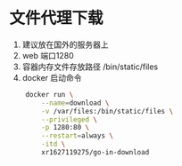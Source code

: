 # 文件代理下载
1. 建议放在国外的服务器上
2. web 端口1280
3. 容器内存文件存放路径 /bin/static/files
4. docker 启动命令
```bash
    docker run \
        --name=download \
        -v /var/files:/bin/static/files \
        --privileged \
        -p 1280:80 \
        --restart=always \
        -itd \
        xr1627119275/go-in-download
```
